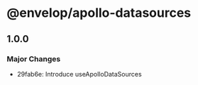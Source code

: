 # @envelop/apollo-datasources

## 1.0.0

### Major Changes

- 29fab6e: Introduce useApolloDataSources
